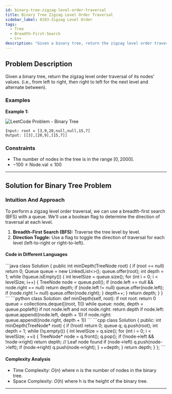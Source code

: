 ```yaml
---
id: binary-tree-zigzag-level-order-traversal
title: Binary Tree Zigzag Level Order Traversal 
sidebar_label: 0103-Zigzag Level Order 
tags:
  - Tree
  - Breadth-First-Search
  - C++
description: "Given a binary tree, return the zigzag level order traversal of its nodes' values. (i.e., from left to right, then right to left for the next level and alternate between)."
---
```


## Problem Description

Given a binary tree, return the zigzag level order traversal of its nodes' values. (i.e., from left to right, then right to left for the next level and alternate between).


### Examples

**Example 1:**

![LeetCode Problem - Binary Tree](https://assets.leetcode.com/uploads/2021/02/19/tree1.jpg)
```
Input: root = [3,9,20,null,null,15,7]
Output: [[3],[20,9],[15,7]]
```


### Constraints

- The number of nodes in the tree is in the range $[0, 2000]$.
- $-100 \leq \text{Node.val} \leq 100$

---

## Solution for Binary Tree Problem

### Intuition And Approach

To perform a zigzag level order traversal, we can use a breadth-first search (BFS) with a queue. We'll use a boolean flag to determine the direction of traversal at each level. 

1. **Breadth-First Search (BFS):** Traverse the tree level by level.
2. **Direction Toggle:** Use a flag to toggle the direction of traversal for each level (left-to-right or right-to-left).

<Tabs>
 <tabItem value="Iterative Simulation" label="Iterative Simulation">


#### Code in Different Languages

<Tabs>
  <TabItem value="Java" label="Java" default>
  <SolutionAuthor name="@Vipullakum007"/>
   ```java
   class Solution {
    public int minDepth(TreeNode root) {
        if (root == null) return 0;
        Queue<TreeNode> queue = new LinkedList<>();
        queue.offer(root);
        int depth = 1;
        while (!queue.isEmpty()) {
            int levelSize = queue.size();
            for (int i = 0; i < levelSize; i++) {
                TreeNode node = queue.poll();
                if (node.left == null && node.right == null) return depth;
                if (node.left != null) queue.offer(node.left);
                if (node.right != null) queue.offer(node.right);
            }
            depth++;
        }
        return depth;
    }
}
    ```

  </TabItem>
  <TabItem value="Python" label="Python">
  <SolutionAuthor name="@Vipullakum007"/>
   ```python
    class Solution:
    def minDepth(self, root):
        if not root:
            return 0
        queue = collections.deque([(root, 1)])
        while queue:
            node, depth = queue.popleft()
            if not node.left and not node.right:
                return depth
            if node.left:
                queue.append((node.left, depth + 1))
            if node.right:
                queue.append((node.right, depth + 1))
    ```

  </TabItem>
  <TabItem value="C++" label="C++">
  <SolutionAuthor name="@Vipullakum007"/>
   ```cpp
    class Solution {
public:
    int minDepth(TreeNode* root) {
        if (!root) return 0;
        queue<TreeNode*> q;
        q.push(root);
        int depth = 1;
        while (!q.empty()) {
            int levelSize = q.size();
            for (int i = 0; i < levelSize; ++i) {
                TreeNode* node = q.front();
                q.pop();
                if (!node->left && !node->right) return depth; // Leaf node found
                if (node->left) q.push(node->left);
                if (node->right) q.push(node->right);
            }
            ++depth;
        }
        return depth;
    }
};
    ```

  </TabItem>
</Tabs>

#### Complexity Analysis

- Time Complexity: $O(n)$ where n is the number of nodes in the binary tree.
- Space Complexity: $O(h)$ where h is the height of the binary tree.

</tabItem>
</Tabs>


---
